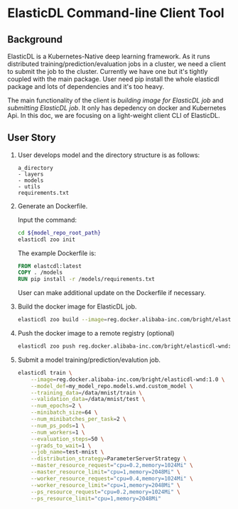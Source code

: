 # ElasticDL Command-line Client Tool

## Background

ElasticDL is a Kubernetes-Native deep learning framework. As it runs
distributed training/prediction/evaluation jobs in a cluster, we need a client
to submit the job to the cluster. Currently we have one but it's tightly
coupled with the main package. User need pip install the whole elasticdl
package and lots of dependencies and it's too heavy.

The main functionality of the client is *building image for ElasticDL job* and
*submitting ElasticDL job*. It only has depedency on docker and Kubernetes Api.
In this doc, we are focusing on a light-weight client CLI of ElasticDL.

## User Story

1. User develops model and the directory structure is as follows:

    ```TEXT
    a_directory
    - layers
    - models
    - utils
    requirements.txt
    ```

2. Generate an Dockerfile.  

    Input the command:

    ```bash
    cd ${model_repo_root_path}
    elasticdl zoo init
    ```

    The example Dockerfile is:

    ```Dockerfile
    FROM elastcdl:latest
    COPY . /models
    RUN pip install -r /models/requirements.txt
    ```

    User can make additional update on the Dockerfile if necessary.

3. Build the docker image for ElasticDL job.

    ```bash
    elasticdl zoo build --image=reg.docker.alibaba-inc.com/bright/elasticdl-wnd:1.0 .
    ```

4. Push the docker image to a remote registry (optional)

    ```bash
    elasticdl zoo push reg.docker.alibaba-inc.com/bright/elasticdl-wnd:1.0
    ```

5. Submit a model training/prediction/evalution job.

    ```bash
    elasticdl train \
        --image=reg.docker.alibaba-inc.com/bright/elasticdl-wnd:1.0 \
        --model_def=my_model_repo.models.wnd.custom_model \
        --training_data=/data/mnist/train \
        --validation_data=/data/mnist/test \
        --num_epochs=2 \
        --minibatch_size=64 \
        --num_minibatches_per_task=2 \
        --num_ps_pods=1 \
        --num_workers=1 \
        --evaluation_steps=50 \
        --grads_to_wait=1 \
        --job_name=test-mnist \
        --distribution_strategy=ParameterServerStrategy \
        --master_resource_request="cpu=0.2,memory=1024Mi" \
        --master_resource_limit="cpu=1,memory=2048Mi" \
        --worker_resource_request="cpu=0.4,memory=1024Mi" \
        --worker_resource_limit="cpu=1,memory=2048Mi" \
        --ps_resource_request="cpu=0.2,memory=1024Mi" \
        --ps_resource_limit="cpu=1,memory=2048Mi"
    ```
